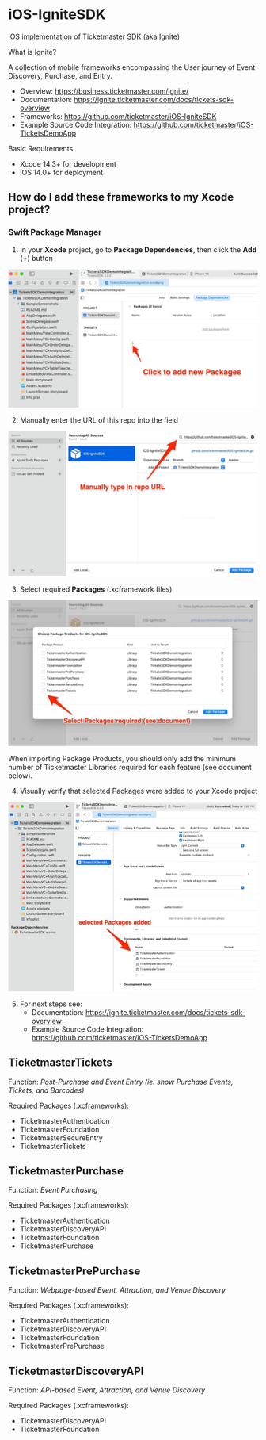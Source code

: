 # iOS-IgniteSDK

iOS implementation of Ticketmaster SDK (aka Ignite)

What is Ignite? 

A collection of mobile frameworks encompassing the User journey of Event Discovery, Purchase, and Entry.

* Overview: https://business.ticketmaster.com/ignite/
* Documentation: https://ignite.ticketmaster.com/docs/tickets-sdk-overview
* Frameworks: https://github.com/ticketmaster/iOS-IgniteSDK
* Example Source Code Integration: https://github.com/ticketmaster/iOS-TicketsDemoApp

Basic Requirements:
* Xcode 14.3+ for development
* iOS 14.0+ for deployment

## How do I add these frameworks to my Xcode project?

### Swift Package Manager

1. In your **Xcode** project, go to **Package Dependencies**, then click the **Add** (**+**) button

![AddPackages1](Screenshots/AddPackages1.jpg)

2. Manually enter the URL of this repo into the field

![AddPackages2](Screenshots/AddPackages2.jpg)

3. Select required **Packages** (.xcframework files)

![AddPackages3](Screenshots/AddPackages3.jpg)

When importing Package Products, you should only add the minimum number of Ticketmaster Libraries required for each feature (see document below).

4. Visually verify that selected Packages were added to your Xcode project

![AddPackages4](Screenshots/AddPackages4.jpg)

5. For next steps see:
   * Documentation: https://ignite.ticketmaster.com/docs/tickets-sdk-overview
   * Example Source Code Integration: https://github.com/ticketmaster/iOS-TicketsDemoApp

## TicketmasterTickets

Function: *Post-Purchase and Event Entry (ie. show Purchase Events, Tickets, and Barcodes)*

Required Packages (.xcframeworks):

* TicketmasterAuthentication
* TicketmasterFoundation 
* TicketmasterSecureEntry
* TicketmasterTickets

## TicketmasterPurchase
Function: *Event Purchasing*

Required Packages (.xcframeworks):

* TicketmasterAuthentication
* TicketmasterDiscoveryAPI
* TicketmasterFoundation 
* TicketmasterPurchase

## TicketmasterPrePurchase
Function: *Webpage-based Event, Attraction, and Venue Discovery*

Required Packages (.xcframeworks):

* TicketmasterAuthentication
* TicketmasterDiscoveryAPI
* TicketmasterFoundation 
* TicketmasterPrePurchase

## TicketmasterDiscoveryAPI
Function: *API-based Event, Attraction, and Venue Discovery*

Required Packages (.xcframeworks):

* TicketmasterDiscoveryAPI
* TicketmasterFoundation 

